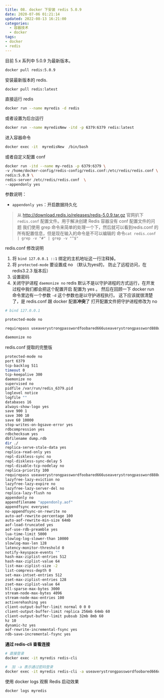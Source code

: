 ```yaml
---
title: 08. docker 下安装 redis 5.0.9
date: 2020-07-06 01:21:14
updated: 2022-08-13 16:21:00
categories:
  - 容器技术
  - docker
tags:
- docker
- redis
---
```


目前 5.x 系列中 5.0.9 为最新版本。

```sh
docker pull redis:5.0.9
```

安装最新版本的 redis.

```sh
docker pull redis:latest
```

直接运行 redis

```sh
docker run --name myredis -d redis
```

或者设置为后台运行

```sh
docker run --name myredisNew -itd -p 6379:6379 redis:latest
```

进入容器命令

```sh
docker exec -it  myredisNew  /bin/bash
```

或者自定义配置 conf

```sh
docker run -itd --name my-redis -p 6379:6379 \
-v /home/docker-config/redis-config/redis.conf:/etc/redis/redis.conf \
redis:5.0.9 \
redis-server /etc/redis/redis.conf  \
--appendonly yes
```

参数说明：

* `appendonly yes`：开启数据持久化

> 从 <http://download.redis.io/releases/redis-5.0.9.tar.gz> 官网扒下 `redis.conf` 配置文件。用于解决创建 Redis 容器没有 conf 配置文件的问题
> 我们使用 grep 命令来简单的处理一个下，然后就可以看到redis.conf 的所有配置信息，但是现在输入的命令是不可以编辑的
命令`cat redis.conf | grep -v "#" | grep -v "^$"`

redis.conf 修改说明

1. 将 `bind 127.0.0.1 ::1` 绑定的主机地址这一行注释掉。
2. 将 `protected-mode` 要设置成 no （默认为yes的， 防止了远程访问，在 redis3.2.3 版本后）
3. 设置密码
4. 关闭守护进程 `daemonize no` redis 默认不是以守护进程的方式运行，在开发过程中我们都会把这个配置开启  配置为 yes  。
然后在回顾一下 docker run 命令里边有一个参数 `-d` 这个参数也是以守护进程执行。
这下应该就很清楚了，是 redis.conf 跟 docker 配置**冲突**了
打开配置文件把守护进程修改为 no

```sh
# bind 127.0.0.1

protected-mode no

requirepass useaverystrongpasswordfoobared666useaverystrongpassword888useaverystrongpassword999useaverystrongpassword110

daemonize no
```

redis.conf 提取的完整版

```sh
protected-mode no
port 6379
tcp-backlog 511
timeout 0
tcp-keepalive 300
daemonize no
supervised no
pidfile /var/run/redis_6379.pid
loglevel notice
logfile ""
databases 16
always-show-logo yes
save 900 1
save 300 10
save 60 10000
stop-writes-on-bgsave-error yes
rdbcompression yes
rdbchecksum yes
dbfilename dump.rdb
dir ./
replica-serve-stale-data yes
replica-read-only yes
repl-diskless-sync no
repl-diskless-sync-delay 5
repl-disable-tcp-nodelay no
replica-priority 100
requirepass useaverystrongpasswordfoobared666useaverystrongpassword888useaverystrongpassword999useaverystrongpassword110
lazyfree-lazy-eviction no
lazyfree-lazy-expire no
lazyfree-lazy-server-del no
replica-lazy-flush no
appendonly no
appendfilename "appendonly.aof"
appendfsync everysec
no-appendfsync-on-rewrite no
auto-aof-rewrite-percentage 100
auto-aof-rewrite-min-size 64mb
aof-load-truncated yes
aof-use-rdb-preamble yes
lua-time-limit 5000
slowlog-log-slower-than 10000
slowlog-max-len 128
latency-monitor-threshold 0
notify-keyspace-events ""
hash-max-ziplist-entries 512
hash-max-ziplist-value 64
list-max-ziplist-size -2
list-compress-depth 0
set-max-intset-entries 512
zset-max-ziplist-entries 128
zset-max-ziplist-value 64
hll-sparse-max-bytes 3000
stream-node-max-bytes 4096
stream-node-max-entries 100
activerehashing yes
client-output-buffer-limit normal 0 0 0
client-output-buffer-limit replica 256mb 64mb 60
client-output-buffer-limit pubsub 32mb 8mb 60
hz 10
dynamic-hz yes
aof-rewrite-incremental-fsync yes
rdb-save-incremental-fsync yes
```

**通过 redis-cli 查看连接**

```sh
# 直接登录
docker exec -it myredis redis-cli

#  加 -a 表示通过密码登录
docker exec -it myredis redis-cli -a useaverystrongpasswordfoobared666useaverystrongpassword888useaverystrongpassword999useaverystrongpassword110
```

使用 docker logs 观察 Redis 启动效果

```sh
docker logs myredis
```
